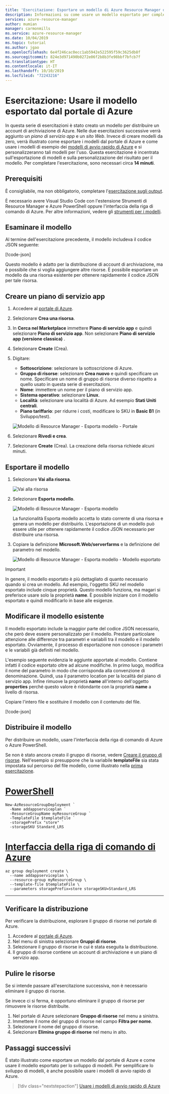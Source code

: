 ```yaml
---
title: 'Esercitazione: Esportare un modello di Azure Resource Manager dal portale di Azure'
description: Informazioni su come usare un modello esportato per completare lo sviluppo del modello.
services: azure-resource-manager
author: mumian
manager: carmonmills
ms.service: azure-resource-manager
ms.date: 10/04/2019
ms.topic: tutorial
ms.author: jgao
ms.openlocfilehash: 6e4f246cac0ecc1ab5942e522595f59c3625db8f
ms.sourcegitcommit: 824e3d971490b0272e06f2b8b3fe98bbf7bfcb7f
ms.translationtype: HT
ms.contentlocale: it-IT
ms.lasthandoff: 10/10/2019
ms.locfileid: "72243216"
---
```

# <a name="tutorial-use-exported-template-from-the-azure-portal"></a>Esercitazione: Usare il modello esportato dal portale di Azure

In questa serie di esercitazioni è stato creato un modello per distribuire un account di archiviazione di Azure. Nelle due esercitazioni successive verrà aggiunto un *piano di servizio app* e un *sito Web*. Invece di creare modelli da zero, verrà illustrato come esportare i modelli dal portale di Azure e come usare i modelli di esempio dei [modelli di avvio rapido di Azure](https://azure.microsoft.com/resources/templates/) e si personalizzeranno tali modelli per l'uso. Questa esercitazione è incentrata sull'esportazione di modelli e sulla personalizzazione del risultato per il modello. Per completare l'esercitazione, sono necessari circa **14 minuti**.

## <a name="prerequisites"></a>Prerequisiti

È consigliabile, ma non obbligatorio, completare l'[esercitazione sugli output](template-tutorial-add-outputs.md).

È necessario avere Visual Studio Code con l'estensione Strumenti di Resource Manager e Azure PowerShell oppure l'interfaccia della riga di comando di Azure. Per altre informazioni, vedere gli [strumenti per i modelli](template-tutorial-create-first-template.md#get-tools).

## <a name="review-your-template"></a>Esaminare il modello

Al termine dell'esercitazione precedente, il modello includeva il codice JSON seguente:

[!code-json[](~/resourcemanager-templates/get-started-with-templates/add-outputs/azuredeploy.json)]

Questo modello è adatto per la distribuzione di account di archiviazione, ma è possibile che si voglia aggiungere altre risorse. È possibile esportare un modello da una risorsa esistente per ottenere rapidamente il codice JSON per tale risorsa.

## <a name="create-app-service-plan"></a>Creare un piano di servizio app

1. Accedere al [portale di Azure](https://portal.azure.com).
1. Selezionare **Crea una risorsa**.
1. In **Cerca nel Marketplace** immettere **Piano di servizio app** e quindi selezionare **Piano di servizio app**.  Non selezionare **Piano di servizio app (versione classica)** .
1. Selezionare **Create** (Crea).
1. Digitare:

    - **Sottoscrizione**: selezionare la sottoscrizione di Azure.
    - **Gruppo di risorse**: selezionare **Crea nuovo** e quindi specificare un nome. Specificare un nome di gruppo di risorse diverso rispetto a quello usato in questa serie di esercitazioni.
    - **Nome**: immettere un nome per il piano di servizio app.
    - **Sistema operativo**: selezionare **Linux**.
    - **Località**: selezionare una località di Azure. Ad esempio **Stati Uniti centrali**.
    - **Piano tariffario**: per ridurre i costi, modificare lo SKU in **Basic B1** (in Sviluppo/test).

    ![Modello di Resource Manager - Esporta modello - Portale](./media/template-tutorial-export-template/resource-manager-template-export.png)
1. Selezionare **Rivedi e crea**.
1. Selezionare **Create** (Crea). La creazione della risorsa richiede alcuni minuti.

## <a name="export-the-template"></a>Esportare il modello

1. Selezionare **Vai alla risorsa**.

    ![Vai alla risorsa](./media/template-tutorial-export-template/resource-manager-template-export-go-to-resource.png)

1. Selezionare **Esporta modello**.

    ![Modello di Resource Manager - Esporta modello](./media/template-tutorial-export-template/resource-manager-template-export-template.png)

   La funzionalità Esporta modello accetta lo stato corrente di una risorsa e genera un modello per distribuirlo. L'esportazione di un modello può essere utile per ottenere rapidamente il codice JSON necessario per distribuire una risorsa.

1. Copiare la definizione **Microsoft.Web/serverfarms** e la definizione del parametro nel modello.

    ![Modello di Resource Manager - Esporta modello - Modello esportato](./media/template-tutorial-export-template/resource-manager-template-exported-template.png)

> [!IMPORTANT]
> In genere, il modello esportato è più dettagliato di quanto necessario quando si crea un modello. Ad esempio, l'oggetto SKU nel modello esportato include cinque proprietà. Questo modello funziona, ma magari si preferisce usare solo la proprietà **name**. È possibile iniziare con il modello esportato e quindi modificarlo in base alle esigenze.

## <a name="revise-the-existing-template"></a>Modificare il modello esistente

Il modello esportato include la maggior parte del codice JSON necessario, che però deve essere personalizzato per il modello. Prestare particolare attenzione alle differenze tra parametri e variabili tra il modello e il modello esportato. Ovviamente, il processo di esportazione non conosce i parametri e le variabili già definiti nel modello.

L'esempio seguente evidenzia le aggiunte apportate al modello. Contiene infatti il codice esportato oltre ad alcune modifiche. In primo luogo, modifica il nome del parametro in modo che corrisponda alla convenzione di denominazione. Quindi, usa il parametro location per la località del piano di servizio app. Infine rimuove la proprietà **name** all'interno dell'oggetto **properties** perché questo valore è ridondante con la proprietà **name** a livello di risorsa.

Copiare l'intero file e sostituire il modello con il contenuto del file.

[!code-json[](~/resourcemanager-templates/get-started-with-templates/export-template/azuredeploy.json?range=1-77&highlight=28-31,50-69)]

## <a name="deploy-the-template"></a>Distribuire il modello

Per distribuire un modello, usare l'interfaccia della riga di comando di Azure o Azure PowerShell.

Se non è stato ancora creato il gruppo di risorse, vedere [Creare il gruppo di risorse](template-tutorial-create-first-template.md#create-resource-group). Nell'esempio si presuppone che la variabile **templateFile** sia stata impostata sul percorso del file modello, come illustrato nella [prima esercitazione](template-tutorial-create-first-template.md#deploy-template).

# <a name="powershelltabazure-powershell"></a>[PowerShell](#tab/azure-powershell)

```azurepowershell
New-AzResourceGroupDeployment `
  -Name addappserviceplan `
  -ResourceGroupName myResourceGroup `
  -TemplateFile $templateFile `
  -storagePrefix "store" `
  -storageSKU Standard_LRS
```

# <a name="azure-clitabazure-cli"></a>[Interfaccia della riga di comando di Azure](#tab/azure-cli)

```azurecli
az group deployment create \
  --name addappserviceplan \
  --resource-group myResourceGroup \
  --template-file $templateFile \
  --parameters storagePrefix=store storageSKU=Standard_LRS
```

---

## <a name="verify-deployment"></a>Verificare la distribuzione

Per verificare la distribuzione, esplorare il gruppo di risorse nel portale di Azure.

1. Accedere al [portale di Azure](https://portal.azure.com).
1. Nel menu di sinistra selezionare **Gruppi di risorse**.
1. Selezionare il gruppo di risorse in cui è stata eseguita la distribuzione.
1. Il gruppo di risorse contiene un account di archiviazione e un piano di servizio app.

## <a name="clean-up-resources"></a>Pulire le risorse

Se si intende passare all'esercitazione successiva, non è necessario eliminare il gruppo di risorse.

Se invece ci si ferma, è opportuno eliminare il gruppo di risorse per rimuovere le risorse distribuite.

1. Nel portale di Azure selezionare **Gruppo di risorse** nel menu a sinistra.
2. Immettere il nome del gruppo di risorse nel campo **Filtra per nome**.
3. Selezionare il nome del gruppo di risorse.
4. Selezionare **Elimina gruppo di risorse** nel menu in alto.

## <a name="next-steps"></a>Passaggi successivi

È stato illustrato come esportare un modello dal portale di Azure e come usare il modello esportato per lo sviluppo di modelli. Per semplificare lo sviluppo di modelli, è anche possibile usare i modelli di avvio rapido di Azure.

> [!div class="nextstepaction"]
> [Usare i modelli di avvio rapido di Azure](template-tutorial-quickstart-template.md)
